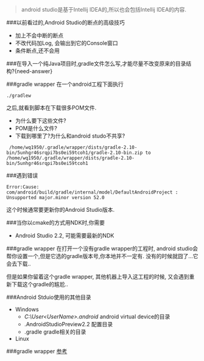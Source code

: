 > android studio是基于Intellij IDEA的,所以也会包括Intellij IDEA的内容.

###以前看过的,Android Studio的断点的高级技巧
* 加上不会中断的断点
* 不改代码加Log, 会输出到它的Console窗口
* 条件断点,还不会用

###在导入一个纯Java项目时,gradle文件怎么写,才能尽量不改变原来的目录结构?{need-answer}

###gradle wrapper
在一个android工程下面执行
```
./gradlew
```
之后,就看到脚本在下载很多POM文件.
* 为什么要下这些文件?
* POM是什么文件?
* 下载到哪里了?为什么和android studo不共享?
```
 /home/wq1950/.gradle/wrapper/dists/gradle-2.10-bin/5unhgr46srqpi7bs0ei59tcoh1/gradle-2.10-bin.zip to /home/wq1950/.gradle/wrapper/dists/gradle-2.10-bin/5unhgr46srqpi7bs0ei59tcoh1
```

###遇到错误
```
Error:Cause: com/android/build/gradle/internal/model/DefaultAndroidProject : Unsupported major.minor version 52.0
```
这个时候通常要更新你的Android Studio版本.

###当你以cmake的方式用NDK时,你需要
* Android Studio 2.2, 可能需要最新的NDK

###gradle wrapper
在打开一个没有gradle wrapper的工程时,
android studio会帮你设置一个,但是它选的gradle版本号,你本地并不一定有.
没有的时候就囧了...它会去下载..

但是如果你留着这个gradle wrapper, 其他机器上导入这工程的时候, 又会遇到重新下载这个gradle的尴尬..

###Android Stduio使用的其他目录
* Windows
  * *C:\User\<UserName>\.android* android virtual device的目录
  * .AndroidStudioPreview2.2 配置目录
  * .gradle gradle相关的目录
* Linux
  
###gradle wrapper
[参考](http://stackoverflow.com/questions/22896569/how-to-use-gradle-zip-in-local-system-without-downloading-when-using-gradle-wrap)
